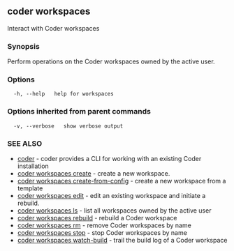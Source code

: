 ## coder workspaces

Interact with Coder workspaces

### Synopsis

Perform operations on the Coder workspaces owned by the active user.

### Options

```
  -h, --help   help for workspaces
```

### Options inherited from parent commands

```
  -v, --verbose   show verbose output
```

### SEE ALSO

* [coder](coder.md)	 - coder provides a CLI for working with an existing Coder installation
* [coder workspaces create](coder_workspaces_create.md)	 - create a new workspace.
* [coder workspaces create-from-config](coder_workspaces_create-from-config.md)	 - create a new workspace from a template
* [coder workspaces edit](coder_workspaces_edit.md)	 - edit an existing workspace and initiate a rebuild.
* [coder workspaces ls](coder_workspaces_ls.md)	 - list all workspaces owned by the active user
* [coder workspaces rebuild](coder_workspaces_rebuild.md)	 - rebuild a Coder workspace
* [coder workspaces rm](coder_workspaces_rm.md)	 - remove Coder workspaces by name
* [coder workspaces stop](coder_workspaces_stop.md)	 - stop Coder workspaces by name
* [coder workspaces watch-build](coder_workspaces_watch-build.md)	 - trail the build log of a Coder workspace

